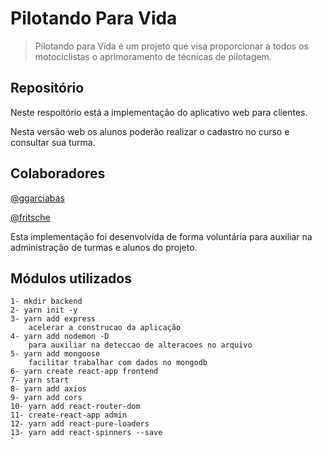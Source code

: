# Pilotando Para Vida

> Pilotando para Vida é um projeto que visa proporcionar a todos os motociclistas o aprimoramento de técnicas de pilotagem.

## Repositório

Neste respoitório está a implementação do aplicativo web para clientes.

Nesta versão web os alunos poderão realizar o cadastro no curso e consultar sua turma.

## Colaboradores

[@ggarciabas](https://github.com/ggarciabas)

[@fritsche](https://github.com/fritsche)

Esta implementação foi desenvolvida de forma voluntária para auxiliar na administração de turmas e alunos do projeto.


## Módulos utilizados
```
1- mkdir backend
2- yarn init -y
3- yarn add express
    acelerar a construcao da aplicação
4- yarn add nodemon -D
    para auxiliar na deteccao de alteracoes no arquivo
5- yarn add mongoose 
    facilitar trabalhar com dados no mongodb
6- yarn create react-app frontend
7- yarn start
8- yarn add axios
9- yarn add cors
10- yarn add react-router-dom
11- create-react-app admin
12- yarn add react-pure-loaders
13- yarn add react-spinners --save
`
